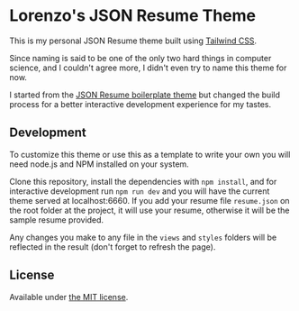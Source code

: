 # Lorenzo's JSON Resume Theme

This is my personal JSON Resume theme built using [Tailwind CSS](https://tailwindcss.com/).

Since naming is said to be one of the only two hard things in computer science, and I couldn't agree more, I didn't even try to name this theme for now.

I started from the [JSON Resume boilerplate theme](https://www.npmjs.org/package/jsonresume-theme-boilerplate) but changed the build process for a better interactive development experience for my tastes.

## Development

To customize this theme or use this as a template to write your own you will need node.js and NPM installed on your system.

Clone this repository, install the dependencies with `npm install`, and for interactive development run `npm run dev` and you will have the current theme served at localhost:6660. If you add your resume file `resume.json` on the root folder at the project, it will use your resume, otherwise it will be the sample resume provided.

Any changes you make to any file in the `views` and `styles` folders will be reflected in the result (don't forget to refresh the page).

## License

Available under [the MIT license](http://mths.be/mit).
